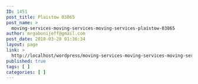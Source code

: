```yaml
---
ID: 1451
post_title: Plaistow 03865
post_name: >
  moving-services-moving-services-moving-services-plaistow-03865
author: mrgabonijeff@gmail.com
post_date: 2018-03-28 01:36:34
layout: page
link: >
  http://localhost/wordpress/moving-services-moving-services-moving-services-plaistow-03865/
published: true
tags: [ ]
categories: [ ]
---
```

